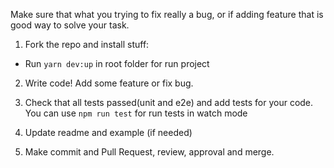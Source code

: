 Make sure that what you trying to fix really a bug, or if adding feature that is good way to solve your task.

1. Fork the repo and install stuff:
 - Run `yarn dev:up` in root folder for run project
2. Write code! Add some feature or fix bug.

3. Check that all tests passed(unit and e2e) and add tests for your code.
You can use `npm run test` for run tests in watch mode

4. Update readme and example (if needed)

5. Make commit and Pull Request, review, approval and merge.
